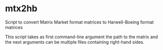 mtx2hb
======

Script to convert Matrix Market format matrices to Harwell-Boeing format matrices

This script takes as first command-line argument the path to the
matrix and the next arguments can be multiple files containing
right-hand sides.
